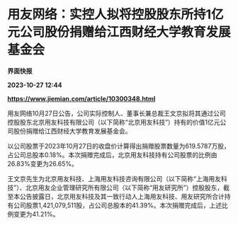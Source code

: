 # 用友网络：实控人拟将控股股东所持1亿元公司股份捐赠给江西财经大学教育发展基金会
**界面快报**

**2023-10-27 12:44**

**https://www.jiemian.com/article/10300348.html**

用友网络10月27日公告，公司实际控制人、董事长兼总裁王文京拟将其通过公司控股股东北京用友科技有限公司（以下简称“北京用友科技”）持有的价值1亿元公司股份捐赠给江西财经大学教育发展基金会。

以公司股票于2023年10月27日的收盘价计算得出捐赠股票数量为619.5787万股，占公司总股本0.18%。本次捐赠完成后，北京用友科技持有公司股票的比例由26.83%变更为26.65%。

王文京先生为北京用友科技、上海用友科技咨询有限公司（以下简称“上海用友科技”）、北京用友企业管理研究所有限公司（以下简称“用友研究所”）控股股东，截至本公告披露日，北京用友科技及其一致行动人上海用友科技、用友研究所合计持有公司股票1,421,079,511股，占公司总股本的41.39%。本次捐赠完成后，上述比例变更为41.21%。